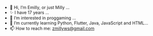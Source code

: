 - 👋 Hi, I’m Emilly, or just Milly ...
- :sparkles: I have 17 years ...
- 👀 I’m interested in proggaming ...
- 🌱 I’m currently learning Python, Flutter, Java, JavaScript and HTML...
- 📫 How to reach me: zmillyws@gmail.com 

